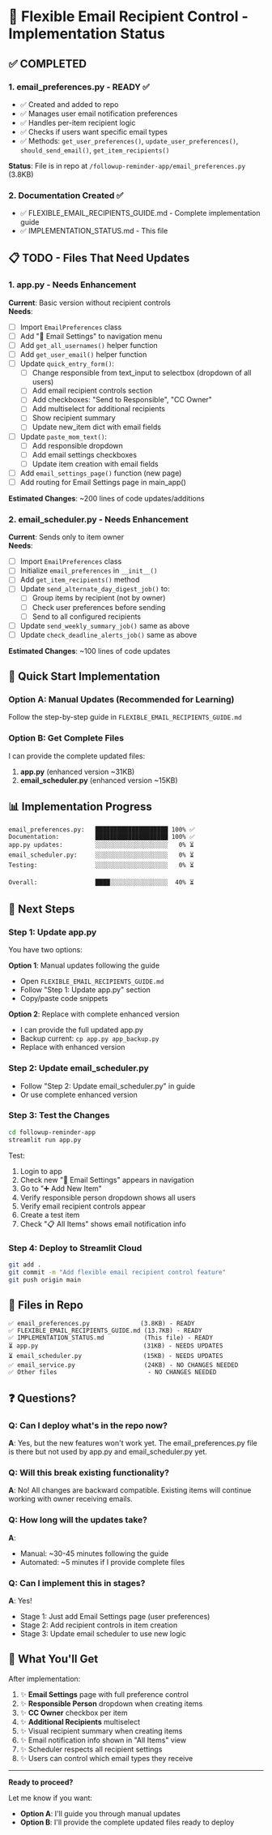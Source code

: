 # 🎯 Flexible Email Recipient Control - Implementation Status

## ✅ COMPLETED

### 1. **email_preferences.py** - READY ✅
- ✅ Created and added to repo
- ✅ Manages user email notification preferences
- ✅ Handles per-item recipient logic
- ✅ Checks if users want specific email types
- ✅ Methods: `get_user_preferences()`, `update_user_preferences()`, `should_send_email()`, `get_item_recipients()`

**Status**: File is in repo at `/followup-reminder-app/email_preferences.py` (3.8KB)

### 2. **Documentation Created** ✅
- ✅ FLEXIBLE_EMAIL_RECIPIENTS_GUIDE.md - Complete implementation guide
- ✅ IMPLEMENTATION_STATUS.md - This file

## 📋 TODO - Files That Need Updates

### 1. **app.py** - Needs Enhancement
**Current**: Basic version without recipient controls  
**Needs**: 
- [ ] Import `EmailPreferences` class
- [ ] Add "📧 Email Settings" to navigation menu
- [ ] Add `get_all_usernames()` helper function
- [ ] Add `get_user_email()` helper function
- [ ] Update `quick_entry_form()`:
  - [ ] Change responsible from text_input to selectbox (dropdown of all users)
  - [ ] Add email recipient controls section
  - [ ] Add checkboxes: "Send to Responsible", "CC Owner"
  - [ ] Add multiselect for additional recipients
  - [ ] Show recipient summary
  - [ ] Update new_item dict with email fields
- [ ] Update `paste_mom_text()`:
  - [ ] Add responsible dropdown
  - [ ] Add email settings checkboxes
  - [ ] Update item creation with email fields
- [ ] Add `email_settings_page()` function (new page)
- [ ] Add routing for Email Settings page in main_app()

**Estimated Changes**: ~200 lines of code updates/additions

### 2. **email_scheduler.py** - Needs Enhancement
**Current**: Sends only to item owner  
**Needs**:
- [ ] Import `EmailPreferences` class
- [ ] Initialize `email_preferences` in `__init__()`
- [ ] Add `get_item_recipients()` method
- [ ] Update `send_alternate_day_digest_job()` to:
  - [ ] Group items by recipient (not by owner)
  - [ ] Check user preferences before sending
  - [ ] Send to all configured recipients
- [ ] Update `send_weekly_summary_job()` same as above
- [ ] Update `check_deadline_alerts_job()` same as above

**Estimated Changes**: ~100 lines of code updates

## 🎯 Quick Start Implementation

### Option A: Manual Updates (Recommended for Learning)
Follow the step-by-step guide in `FLEXIBLE_EMAIL_RECIPIENTS_GUIDE.md`

### Option B: Get Complete Files
I can provide the complete updated files:
1. **app.py** (enhanced version ~31KB)
2. **email_scheduler.py** (enhanced version ~15KB)

## 📊 Implementation Progress

```
email_preferences.py:   ████████████████████ 100% ✅
Documentation:          ████████████████████ 100% ✅
app.py updates:         ░░░░░░░░░░░░░░░░░░░░   0% ⏳
email_scheduler.py:     ░░░░░░░░░░░░░░░░░░░░   0% ⏳
Testing:                ░░░░░░░░░░░░░░░░░░░░   0% ⏳

Overall:                ████░░░░░░░░░░░░░░░░  40% ⏳
```

## 🚀 Next Steps

### Step 1: Update app.py
You have two options:

**Option 1**: Manual updates following the guide
- Open `FLEXIBLE_EMAIL_RECIPIENTS_GUIDE.md`
- Follow "Step 1: Update app.py" section
- Copy/paste code snippets

**Option 2**: Replace with complete enhanced version
- I can provide the full updated app.py
- Backup current: `cp app.py app_backup.py`
- Replace with enhanced version

### Step 2: Update email_scheduler.py
- Follow "Step 2: Update email_scheduler.py" in guide
- Or use complete enhanced version

### Step 3: Test the Changes
```bash
cd followup-reminder-app
streamlit run app.py
```

Test:
1. Login to app
2. Check new "📧 Email Settings" appears in navigation
3. Go to "➕ Add New Item"
4. Verify responsible person dropdown shows all users
5. Verify email recipient controls appear
6. Create a test item
7. Check "📋 All Items" shows email notification info

### Step 4: Deploy to Streamlit Cloud
```bash
git add .
git commit -m "Add flexible email recipient control feature"
git push origin main
```

## 💾 Files in Repo

```
✅ email_preferences.py              (3.8KB) - READY
✅ FLEXIBLE_EMAIL_RECIPIENTS_GUIDE.md (13.7KB) - READY
✅ IMPLEMENTATION_STATUS.md           (This file) - READY
⏳ app.py                             (31KB) - NEEDS UPDATES
⏳ email_scheduler.py                 (15KB) - NEEDS UPDATES
✅ email_service.py                   (24KB) - NO CHANGES NEEDED
✅ Other files                         - NO CHANGES NEEDED
```

## ❓ Questions?

### Q: Can I deploy what's in the repo now?
**A**: Yes, but the new features won't work yet. The email_preferences.py file is there but not used by app.py and email_scheduler.py yet.

### Q: Will this break existing functionality?
**A**: No! All changes are backward compatible. Existing items will continue working with owner receiving emails.

### Q: How long will the updates take?
**A**: 
- Manual: ~30-45 minutes following the guide
- Automated: ~5 minutes if I provide complete files

### Q: Can I implement this in stages?
**A**: Yes!
- Stage 1: Just add Email Settings page (user preferences)
- Stage 2: Add recipient controls in item creation
- Stage 3: Update email scheduler to use new logic

## 🎉 What You'll Get

After implementation:
1. ✨ **Email Settings** page with full preference control
2. ✨ **Responsible Person** dropdown when creating items
3. ✨ **CC Owner** checkbox per item
4. ✨ **Additional Recipients** multiselect
5. ✨ Visual recipient summary when creating items
6. ✨ Email notification info shown in "All Items" view
7. ✨ Scheduler respects all recipient settings
8. ✨ Users can control which email types they receive

---

**Ready to proceed?** 

Let me know if you want:
- **Option A**: I'll guide you through manual updates
- **Option B**: I'll provide the complete updated files ready to deploy
